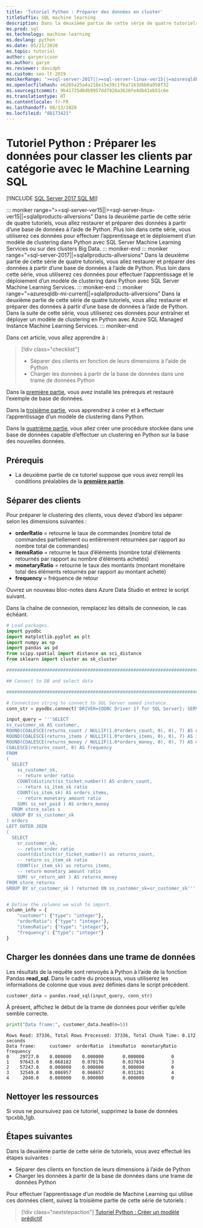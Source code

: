 ```yaml
---
title: 'Tutoriel Python : Préparer des données en cluster'
titleSuffix: SQL machine learning
description: Dans la deuxième partie de cette série de quatre tutoriels, vous allez préparer les données SQL pour effectuer un clustering dans Python avec le Machine Learning SQL.
ms.prod: sql
ms.technology: machine-learning
ms.devlang: python
ms.date: 05/21/2020
ms.topic: tutorial
author: garyericson
ms.author: garye
ms.reviewer: davidph
ms.custom: seo-lt-2019
monikerRange: '>=sql-server-2017||>=sql-server-linux-ver15||=azuresqldb-mi-current||=sqlallproducts-allversions'
ms.openlocfilehash: e6265a25a4a218e15e39c1f6a7163dbb6a958f32
ms.sourcegitcommit: 9b41725d6db9957dd7928a3620fe4db41eb51c6e
ms.translationtype: HT
ms.contentlocale: fr-FR
ms.lasthandoff: 08/13/2020
ms.locfileid: "88173421"
---
```

# <a name="python-tutorial-prepare-data-to-categorize-customers-with-sql-machine-learning"></a>Tutoriel Python : Préparer les données pour classer les clients par catégorie avec le Machine Learning SQL
[!INCLUDE [SQL Server 2017 SQL MI](../../includes/applies-to-version/sqlserver2017-asdbmi.md)]

::: moniker range=">=sql-server-ver15||>=sql-server-linux-ver15||=sqlallproducts-allversions"
Dans la deuxième partie de cette série de quatre tutoriels, vous allez restaurer et préparer des données à partir d’une base de données à l’aide de Python. Plus loin dans cette série, vous utiliserez ces données pour effectuer l’apprentissage et le déploiement d’un modèle de clustering dans Python avec SQL Server Machine Learning Services ou sur des clusters Big Data.
::: moniker-end
::: moniker range="=sql-server-2017||=sqlallproducts-allversions"
Dans la deuxième partie de cette série de quatre tutoriels, vous allez restaurer et préparer des données à partir d’une base de données à l’aide de Python. Plus loin dans cette série, vous utiliserez ces données pour effectuer l’apprentissage et le déploiement d’un modèle de clustering dans Python avec SQL Server Machine Learning Services.
::: moniker-end
::: moniker range="=azuresqldb-mi-current||=sqlallproducts-allversions"
Dans la deuxième partie de cette série de quatre tutoriels, vous allez restaurer et préparer des données à partir d’une base de données à l’aide de Python. Dans la suite de cette série, vous utiliserez ces données pour entraîner et déployer un modèle de clustering en Python avec Azure SQL Managed Instance Machine Learning Services.
::: moniker-end

Dans cet article, vous allez apprendre à :

> [!div class="checklist"]
> * Séparer des clients en fonction de leurs dimensions à l’aide de Python
> * Charger les données à partir de la base de données dans une trame de données Python

Dans la [première partie](python-clustering-model.md), vous avez installé les prérequis et restauré l’exemple de base de données.

Dans la [troisième partie](python-clustering-model-build.md), vous apprendrez à créer et à effectuer l’apprentissage d’un modèle de clustering dans Python.

Dans la [quatrième partie](python-clustering-model-deploy.md), vous allez créer une procédure stockée dans une base de données capable d’effectuer un clustering en Python sur la base des nouvelles données.

## <a name="prerequisites"></a>Prérequis

* La deuxième partie de ce tutoriel suppose que vous avez rempli les conditions préalables de la [**première partie**](python-clustering-model.md).

## <a name="separate-customers"></a>Séparer des clients

Pour préparer le clustering des clients, vous devez d’abord les séparer selon les dimensions suivantes :

* **orderRatio** = retourne le taux de commandes (nombre total de commandes partiellement ou entièrement retournées par rapport au nombre total de commandes)
* **itemsRatio** = retourne le taux d’éléments (nombre total d’éléments retournés par rapport au nombre d’éléments achetés)
* **monetaryRatio** = retourne le taux des montants (montant monétaire total des éléments retournés par rapport au montant acheté)
* **frequency** = fréquence de retour

Ouvrez un nouveau bloc-notes dans Azure Data Studio et entrez le script suivant.

Dans la chaîne de connexion, remplacez les détails de connexion, le cas échéant.

```python
# Load packages.
import pyodbc
import matplotlib.pyplot as plt
import numpy as np
import pandas as pd
from scipy.spatial import distance as sci_distance
from sklearn import cluster as sk_cluster

################################################################################################

## Connect to DB and select data

################################################################################################

# Connection string to connect to SQL Server named instance.
conn_str = pyodbc.connect('DRIVER={ODBC Driver 17 for SQL Server}; SERVER=<server>; DATABASE=tpcxbb_1gb; UID=<username>; PWD=<password>')

input_query = '''SELECT
ss_customer_sk AS customer,
ROUND(COALESCE(returns_count / NULLIF(1.0*orders_count, 0), 0), 7) AS orderRatio,
ROUND(COALESCE(returns_items / NULLIF(1.0*orders_items, 0), 0), 7) AS itemsRatio,
ROUND(COALESCE(returns_money / NULLIF(1.0*orders_money, 0), 0), 7) AS monetaryRatio,
COALESCE(returns_count, 0) AS frequency
FROM
(
  SELECT
    ss_customer_sk,
    -- return order ratio
    COUNT(distinct(ss_ticket_number)) AS orders_count,
    -- return ss_item_sk ratio
    COUNT(ss_item_sk) AS orders_items,
    -- return monetary amount ratio
    SUM( ss_net_paid ) AS orders_money
  FROM store_sales s
  GROUP BY ss_customer_sk
) orders
LEFT OUTER JOIN
(
  SELECT
    sr_customer_sk,
    -- return order ratio
    count(distinct(sr_ticket_number)) as returns_count,
    -- return ss_item_sk ratio
    COUNT(sr_item_sk) as returns_items,
    -- return monetary amount ratio
    SUM( sr_return_amt ) AS returns_money
FROM store_returns
GROUP BY sr_customer_sk ) returned ON ss_customer_sk=sr_customer_sk'''


# Define the columns we wish to import.
column_info = {
    "customer": {"type": "integer"},
    "orderRatio": {"type": "integer"},
    "itemsRatio": {"type": "integer"},
    "frequency": {"type": "integer"}
}
```

## <a name="load-the-data-into-a-data-frame"></a>Charger les données dans une trame de données

Les résultats de la requête sont renvoyés à Python à l’aide de la fonction Pandas **read_sql**. Dans le cadre du processus, vous utiliserez les informations de colonne que vous avez définies dans le script précédent.

```python
customer_data = pandas.read_sql(input_query, conn_str)
```

À présent, affichez le début de la trame de données pour vérifier qu’elle semble correcte.

```python
print("Data frame:", customer_data.head(n=5))
```

```results
Rows Read: 37336, Total Rows Processed: 37336, Total Chunk Time: 0.172 seconds
Data frame:     customer  orderRatio  itemsRatio  monetaryRatio  frequency
0    29727.0    0.000000    0.000000       0.000000          0
1    97643.0    0.068182    0.078176       0.037034          3
2    57247.0    0.000000    0.000000       0.000000          0
3    32549.0    0.086957    0.068657       0.031281          4
4     2040.0    0.000000    0.000000       0.000000          0
```

## <a name="clean-up-resources"></a>Nettoyer les ressources

Si vous ne poursuivez pas ce tutoriel, supprimez la base de données tpcxbb_1gb.

## <a name="next-steps"></a>Étapes suivantes

Dans la deuxième partie de cette série de tutoriels, vous avez effectué les étapes suivantes :

* Séparer des clients en fonction de leurs dimensions à l’aide de Python
* Charger les données à partir de la base de données dans une trame de données Python

Pour effectuer l’apprentissage d’un modèle de Machine Learning qui utilise ces données client, suivez la troisième partie de cette série de tutoriels :

> [!div class="nextstepaction"]
> [Tutoriel Python : Créer un modèle prédictif](python-clustering-model-build.md)

